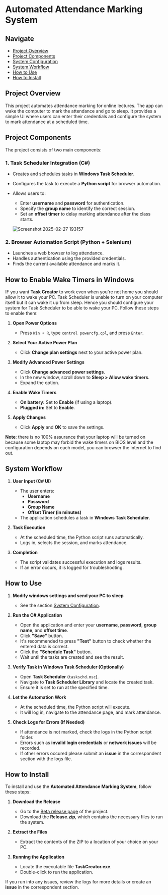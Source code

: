 # **Automated Attendance Marking System**

## **Navigate**
- [Project Overview](#project-overview)  
- [Project Components](#project-components)
- [System Configuration](#how-to-enable-wake-timers-in-windows)  
- [System Workflow](#system-workflow)  
- [How to Use](#how-to-use)
- [How to Install](#how-to-install)  

## **Project Overview**
This project automates attendance marking for online lectures. The app can wake the computer to mark the attendance and go to sleep. It provides a simple UI where users can enter their credentials and configure the system to mark attendance at a scheduled time.

## **Project Components**
The project consists of two main components:

### **1. Task Scheduler Integration (C#)**
- Creates and schedules tasks in **Windows Task Scheduler**.
- Configures the task to execute a **Python script** for browser automation.
- Allows users to:
  - Enter **username** and **password** for authentication.
  - Specify the **group name** to identify the correct session.
  - Set an **offset timer** to delay marking attendance after the class starts.

  ![Screenshot 2025-02-27 193157](https://github.com/user-attachments/assets/74c6a849-4e57-498b-85ac-d25c95919914)

### **2. Browser Automation Script (Python + Selenium)**
- Launches a web browser to log attendance.
- Handles authentication using the provided credentials.
- Finds the current available attendance and marks it.

## **How to Enable Wake Timers in Windows**

IF you want **Task Creator** to work even when you're not home you should allow it to wake your PC. Task Scheduler is unable to turn on your computer itself but it can wake it up from sleep. Hence you should configure your system for Task Scheduler to be able to wake your PC. Follow these steps to enable them:

1. **Open Power Options**  
   - Press `Win + R`, type `control powercfg.cpl`, and press `Enter`.

2. **Select Your Active Power Plan**  
   - Click **Change plan settings** next to your active power plan.

3. **Modify Advanced Power Settings**  
   - Click **Change advanced power settings**.
   - In the new window, scroll down to **Sleep > Allow wake timers**.
   - Expand the option.

4. **Enable Wake Timers**
   - **On battery:** Set to **Enable** (if using a laptop).  
   - **Plugged in:** Set to **Enable**.  

5. **Apply Changes**
   - Click **Apply** and **OK** to save the settings.

**Note**: there is no 100% assurance that your laptop will be turned on because some laptop may forbid the wake timers on BIOS level and the configuration depends on each model, you can browser the internet to find out.

## **System Workflow**
1. **User Input (C# UI)**
   - The user enters:
     - **Username**
     - **Password**
     - **Group Name**
     - **Offset Timer (in minutes)**
   - The application schedules a task in **Windows Task Scheduler**.

2. **Task Execution**
   - At the scheduled time, the Python script runs automatically.
   - Logs in, selects the session, and marks attendance.

3. **Completion**
   - The script validates successful execution and logs results.
   - If an error occurs, it is logged for troubleshooting.

## **How to Use**
1. **Modify windows settings and send your PC to sleep**
   - See the section [System Configuration](#how-to-enable-wake-timers-in-windows).
  
2. **Run the C# Application**  
   - Open the application and enter your **username**, **password**, **group name**, and **offset time**.
   - Click **"Save"** button.
   - It's recommended to press **"Test"** button to check whether the entered data is correct.
   - Click the **"Schedule Task"** button.
   - Wait until the tasks are created and see the result.

3. **Verify Task in Windows Task Scheduler (Optionally)** 
   - Open **Task Scheduler** (`taskschd.msc`).
   - Navigate to **Task Scheduler Library** and locate the created task.
   - Ensure it is set to run at the specified time.

4. **Let the Automation Work**  
   - At the scheduled time, the Python script will execute.
   - It will log in, navigate to the attendance page, and mark attendance.

5. **Check Logs for Errors (If Needed)**  
   - If attendance is not marked, check the logs in the Python script folder.
   - Errors such as **invalid login credentials** or **network issues** will be recorded.
   - If other errors occured please submit an **issue** in the correspondent section with the logs file.
  
## **How to Install**

To install and use the **Automated Attendance Marking System**, follow these steps:

1. **Download the Release**
   - Go to the [Beta release page](https://github.com/webxxcom/AutoAttendanceMarker/releases/tag/BV10) of the project.
   - Download the **Release.zip**, which contains the necessary files to run the system.

2. **Extract the Files**
   - Extract the contents of the ZIP to a location of your choice on your PC.

3. **Running the Application**
   - Locate the executable file **TaskCreator.exe**.
   - Double-click to run the application.

If you run into any issues, review the logs for more details or create an **issue** in the correspondent section.

